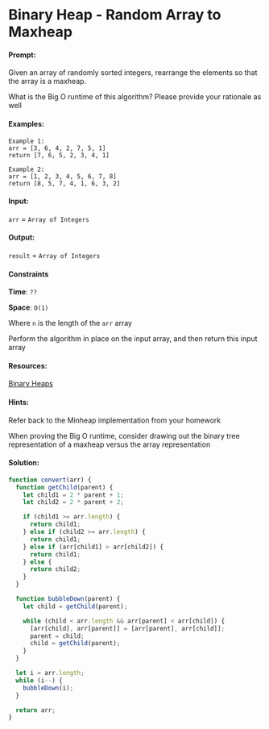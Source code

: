 # Binary Heap - Random Array to Maxheap

#### Prompt: 

Given an array of randomly sorted integers, rearrange the elements so that the
array is a maxheap.

What is the Big O runtime of this algorithm? Please provide your rationale
as well

#### Examples:

```
Example 1:
arr = [3, 6, 4, 2, 7, 5, 1]
return [7, 6, 5, 2, 3, 4, 1]

Example 2:
arr = [1, 2, 3, 4, 5, 6, 7, 8]
return [8, 5, 7, 4, 1, 6, 3, 2]
```

#### Input:
`arr` = `Array of Integers`

#### Output:
`result` = `Array of Integers`

#### Constraints

**Time**: `??`

**Space**: `O(1)`

Where `n` is the length of the `arr` array

Perform the algorithm in place on the input array, and then return this
input array

#### Resources:

[Binary Heaps](http://eloquentjavascript.net/1st_edition/appendix2.html)

#### Hints:

Refer back to the Minheap implementation from your homework

When proving the Big O runtime, consider drawing out the binary tree
representation of a maxheap versus the array representation

#### Solution:

```Javascript
function convert(arr) {
  function getChild(parent) {
    let child1 = 2 * parent + 1;
    let child2 = 2 * parent + 2;

    if (child1 >= arr.length) {
      return child1;
    } else if (child2 >= arr.length) {
      return child1;
    } else if (arr[child1] > arr[child2]) {
      return child1;
    } else {
      return child2;
    }
  }

  function bubbleDown(parent) {
    let child = getChild(parent);

    while (child < arr.length && arr[parent] < arr[child]) {
      [arr[child], arr[parent]] = [arr[parent], arr[child]];
      parent = child;
      child = getChild(parent);
    }
  }

  let i = arr.length;
  while (i--) {
    bubbleDown(i);
  }

  return arr;
}
```
